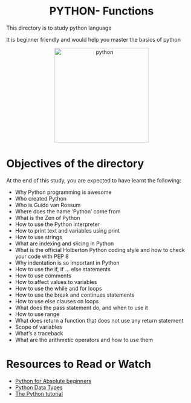<center> <h1>PYTHON- Functions</h1> </center>
<P>This directory is to study python language</P>
<P>It is beginner friendly and would help you master the basics of python</P>

<center> <img src="https://upload.wikimedia.org/wikipedia/commons/c/c3/Python-logo-notext.svg" width="250" height="250" alt="python"> </center>

<h1> Objectives of the directory </h1>
<p>At the end of this study, you are expected to have learnt the following: </p>

- Why Python programming is awesome
- Who created Python
- Who is Guido van Rossum
- Where does the name ‘Python’ come from
- What is the Zen of Python
- How to use the Python interpreter
- How to print text and variables using print
- How to use strings
- What are indexing and slicing in Python
- What is the official Holberton Python coding style and how to check your code with PEP 8
- Why indentation is so important in Python
- How to use the if, if ... else statements
- How to use comments
- How to affect values to variables
- How to use the while and for loops
- How to use the break and continues statements
- How to use else clauses on loops
- What does the pass statement do, and when to use it
- How to use range
- What does return a function that does not use any return statement
- Scope of variables
- What’s a traceback
- What are the arithmetic operators and how to use them

<h1> Resources to Read or Watch </h1>
<ul>
	<li> <a href="https://www.digitalocean.com/community/tutorials/python-tutorial-beginners" target="_blank">Python for Absolute beginners</a></li>
	<li> <a href="https://www.digitalocean.com/community/tutorials/python-data-types" target="_blank">Python Data Types</a></li>
	<li> <a href="https://docs.python.org/3.4/tutorial/index.html" target="_blank">The Python tutorial</a></li>
</ul>
